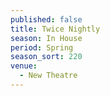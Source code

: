 ```yaml
---
published: false
title: Twice Nightly
season: In House
period: Spring
season_sort: 220
venue:
  - New Theatre
---
```



